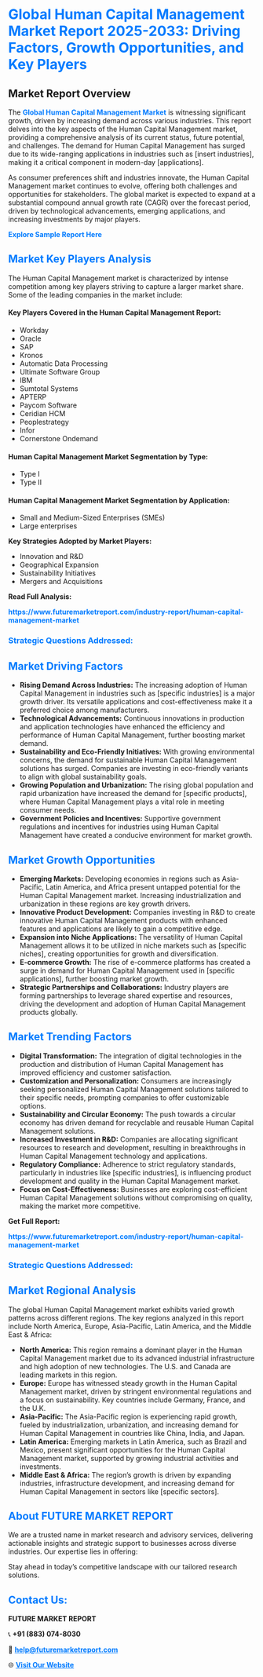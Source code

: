 <h1 style="color: #007BFF;">Global Human Capital Management Market Report 2025-2033: Driving Factors, Growth Opportunities, and Key Players</h1>

<section id="overview">
<h2>Market Report Overview</h2>
<p>The <a href="https://www.futuremarketreport.com/industry-report/human-capital-management-market" style="color: #007BFF; text-decoration: none;"><strong>Global Human Capital Management Market</strong></a> is witnessing significant growth, driven by increasing demand across various industries. This report delves into the key aspects of the Human Capital Management market, providing a comprehensive analysis of its current status, future potential, and challenges. The demand for Human Capital Management has surged due to its wide-ranging applications in industries such as [insert industries], making it a critical component in modern-day [applications].</p>
<p>As consumer preferences shift and industries innovate, the Human Capital Management market continues to evolve, offering both challenges and opportunities for stakeholders. The global market is expected to expand at a substantial compound annual growth rate (CAGR) over the forecast period, driven by technological advancements, emerging applications, and increasing investments by major players.</p>
</section>

<section id="overview">
<p><a href="https://www.futuremarketreport.com/request-sample/reportId=107033" style="color: #007BFF; text-decoration: none;"><strong>Explore Sample Report Here</strong></a></p>
</section>

<section id="key-players">
<h2 style="color: #007BFF;">Market Key Players Analysis</h2>
<p>The Human Capital Management market is characterized by intense competition among key players striving to capture a larger market share. Some of the leading companies in the market include:</p>
<h4>Key Players Covered in the Human Capital Management Report:</h4>
<ul><li>Workday</li><li>Oracle</li><li>SAP</li><li>Kronos</li><li>Automatic Data Processing</li><li>Ultimate Software Group</li><li>IBM</li><li>Sumtotal Systems</li><li>APTERP</li><li>Paycom Software</li><li>Ceridian HCM</li><li>Peoplestrategy</li><li>Infor</li><li>Cornerstone Ondemand</li></ul>
<h4>Human Capital Management Market Segmentation by Type:</h4>
<ul><li>Type I</li><li>Type II</li></ul>

<h4>Human Capital Management Market Segmentation by Application:</h4>
<ul><li>Small and Medium-Sized Enterprises (SMEs)</li><li>Large enterprises</li></ul>
<p><strong>Key Strategies Adopted by Market Players:</strong></p>
<ul>
<li>Innovation and R&D</li>
<li>Geographical Expansion</li>
<li>Sustainability Initiatives</li>
<li>Mergers and Acquisitions</li>
</ul>
</section>

<section>
<p><strong>Read Full Analysis: </strong></p><a href="https://www.futuremarketreport.com/industry-report/human-capital-management-market" style="color: #007BFF; text-decoration: none;"><strong>https://www.futuremarketreport.com/industry-report/human-capital-management-market</strong></a>
<h3 style="color: #007BFF;">Strategic Questions Addressed:</h3>
</section>

<section id="driving-factors">
<h2 style="color: #007BFF;">Market Driving Factors</h2>
<ul>
<li><strong>Rising Demand Across Industries:</strong> The increasing adoption of Human Capital Management in industries such as [specific industries] is a major growth driver. Its versatile applications and cost-effectiveness make it a preferred choice among manufacturers.</li>
<li><strong>Technological Advancements:</strong> Continuous innovations in production and application technologies have enhanced the efficiency and performance of Human Capital Management, further boosting market demand.</li>
<li><strong>Sustainability and Eco-Friendly Initiatives:</strong> With growing environmental concerns, the demand for sustainable Human Capital Management solutions has surged. Companies are investing in eco-friendly variants to align with global sustainability goals.</li>
<li><strong>Growing Population and Urbanization:</strong> The rising global population and rapid urbanization have increased the demand for [specific products], where Human Capital Management plays a vital role in meeting consumer needs.</li>
<li><strong>Government Policies and Incentives:</strong> Supportive government regulations and incentives for industries using Human Capital Management have created a conducive environment for market growth.</li>
</ul>
</section>

<section id="growth-opportunities">
<h2 style="color: #007BFF;">Market Growth Opportunities</h2>
<ul>
<li><strong>Emerging Markets:</strong> Developing economies in regions such as Asia-Pacific, Latin America, and Africa present untapped potential for the Human Capital Management market. Increasing industrialization and urbanization in these regions are key growth drivers.</li>
<li><strong>Innovative Product Development:</strong> Companies investing in R&D to create innovative Human Capital Management products with enhanced features and applications are likely to gain a competitive edge.</li>
<li><strong>Expansion into Niche Applications:</strong> The versatility of Human Capital Management allows it to be utilized in niche markets such as [specific niches], creating opportunities for growth and diversification.</li>
<li><strong>E-commerce Growth:</strong> The rise of e-commerce platforms has created a surge in demand for Human Capital Management used in [specific applications], further boosting market growth.</li>
<li><strong>Strategic Partnerships and Collaborations:</strong> Industry players are forming partnerships to leverage shared expertise and resources, driving the development and adoption of Human Capital Management products globally.</li>
</ul>
</section>

<section id="trending-factors">
<h2 style="color: #007BFF;">Market Trending Factors</h2>
<ul>
<li><strong>Digital Transformation:</strong> The integration of digital technologies in the production and distribution of Human Capital Management has improved efficiency and customer satisfaction.</li>
<li><strong>Customization and Personalization:</strong> Consumers are increasingly seeking personalized Human Capital Management solutions tailored to their specific needs, prompting companies to offer customizable options.</li>
<li><strong>Sustainability and Circular Economy:</strong> The push towards a circular economy has driven demand for recyclable and reusable Human Capital Management solutions.</li>
<li><strong>Increased Investment in R&D:</strong> Companies are allocating significant resources to research and development, resulting in breakthroughs in Human Capital Management technology and applications.</li>
<li><strong>Regulatory Compliance:</strong> Adherence to strict regulatory standards, particularly in industries like [specific industries], is influencing product development and quality in the Human Capital Management market.</li>
<li><strong>Focus on Cost-Effectiveness:</strong> Businesses are exploring cost-efficient Human Capital Management solutions without compromising on quality, making the market more competitive.</li>
</ul>
</section>

<section>
<p><strong>Get Full Report: </strong></p><a href="https://www.futuremarketreport.com/industry-report/human-capital-management-market" style="color: #007BFF; text-decoration: none;"><strong>https://www.futuremarketreport.com/industry-report/human-capital-management-market</strong></a>
<h3 style="color: #007BFF;">Strategic Questions Addressed:</h3>
</section>


<section id="regional-analysis">
<h2 style="color: #007BFF;">Market Regional Analysis</h2>
<p>The global Human Capital Management market exhibits varied growth patterns across different regions. The key regions analyzed in this report include North America, Europe, Asia-Pacific, Latin America, and the Middle East & Africa:</p>
<ul>
<li><strong>North America:</strong> This region remains a dominant player in the Human Capital Management market due to its advanced industrial infrastructure and high adoption of new technologies. The U.S. and Canada are leading markets in this region.</li>
<li><strong>Europe:</strong> Europe has witnessed steady growth in the Human Capital Management market, driven by stringent environmental regulations and a focus on sustainability. Key countries include Germany, France, and the U.K.</li>
<li><strong>Asia-Pacific:</strong> The Asia-Pacific region is experiencing rapid growth, fueled by industrialization, urbanization, and increasing demand for Human Capital Management in countries like China, India, and Japan.</li>
<li><strong>Latin America:</strong> Emerging markets in Latin America, such as Brazil and Mexico, present significant opportunities for the Human Capital Management market, supported by growing industrial activities and investments.</li>
<li><strong>Middle East & Africa:</strong> The region’s growth is driven by expanding industries, infrastructure development, and increasing demand for Human Capital Management in sectors like [specific sectors].</li>
</ul>
</section>

<footer>
<h2 style="color: #007BFF;">About FUTURE MARKET REPORT</h2>
<p>We are a trusted name in market research and advisory services, delivering actionable insights and strategic support to businesses across diverse industries. Our expertise lies in offering:</p>

<p>Stay ahead in today’s competitive landscape with our tailored research solutions.</p>

<h2 style="color: #007BFF;">Contact Us:</h2>
<p><strong>FUTURE MARKET REPORT</strong></p>
<p>📞 <strong>+91 (883) 074-8030</strong></p>
<p>📧 <strong><a href="mailto:help@futuremarketreport.com" style="color: #007BFF;">help@futuremarketreport.com</a></strong></p>
<p>🌐 <strong><a href="https://www.futuremarketreport.com/" style="color: #007BFF;">Visit Our Website</a></strong></p>
</footer>